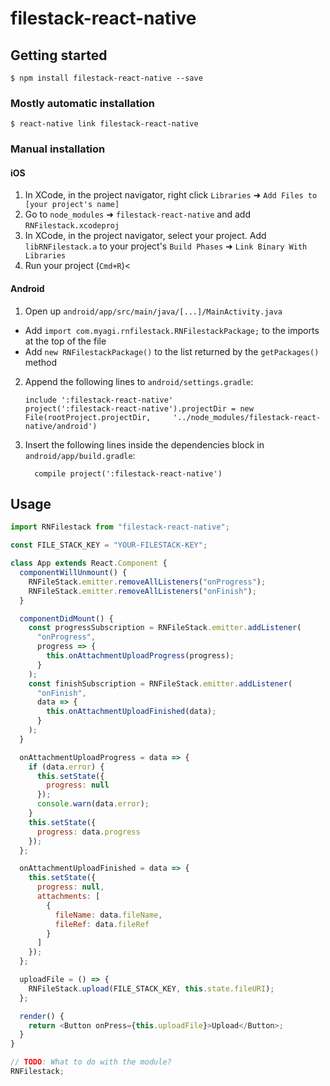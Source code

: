 # filestack-react-native

## Getting started

`$ npm install filestack-react-native --save`

### Mostly automatic installation

`$ react-native link filestack-react-native`

### Manual installation

#### iOS

1. In XCode, in the project navigator, right click `Libraries` ➜ `Add Files to [your project's name]`
2. Go to `node_modules` ➜ `filestack-react-native` and add `RNFilestack.xcodeproj`
3. In XCode, in the project navigator, select your project. Add `libRNFilestack.a` to your project's `Build Phases` ➜ `Link Binary With Libraries`
4. Run your project (`Cmd+R`)<

#### Android

1. Open up `android/app/src/main/java/[...]/MainActivity.java`

- Add `import com.myagi.rnfilestack.RNFilestackPackage;` to the imports at the top of the file
- Add `new RNFilestackPackage()` to the list returned by the `getPackages()` method

2. Append the following lines to `android/settings.gradle`:
   ```
   include ':filestack-react-native'
   project(':filestack-react-native').projectDir = new File(rootProject.projectDir, 	'../node_modules/filestack-react-native/android')
   ```
3. Insert the following lines inside the dependencies block in `android/app/build.gradle`:
   ```
     compile project(':filestack-react-native')
   ```

## Usage

```javascript
import RNFilestack from "filestack-react-native";

const FILE_STACK_KEY = "YOUR-FILESTACK-KEY";

class App extends React.Component {
  componentWillUnmount() {
    RNFileStack.emitter.removeAllListeners("onProgress");
    RNFileStack.emitter.removeAllListeners("onFinish");
  }

  componentDidMount() {
    const progressSubscription = RNFileStack.emitter.addListener(
      "onProgress",
      progress => {
        this.onAttachmentUploadProgress(progress);
      }
    );
    const finishSubscription = RNFileStack.emitter.addListener(
      "onFinish",
      data => {
        this.onAttachmentUploadFinished(data);
      }
    );
  }

  onAttachmentUploadProgress = data => {
    if (data.error) {
      this.setState({
        progress: null
      });
      console.warn(data.error);
    }
    this.setState({
      progress: data.progress
    });
  };

  onAttachmentUploadFinished = data => {
    this.setState({
      progress: null,
      attachments: [
        {
          fileName: data.fileName,
          fileRef: data.fileRef
        }
      ]
    });
  };

  uploadFile = () => {
    RNFileStack.upload(FILE_STACK_KEY, this.state.fileURI);
  };

  render() {
    return <Button onPress={this.uploadFile}>Upload</Button>;
  }
}

// TODO: What to do with the module?
RNFilestack;
```
